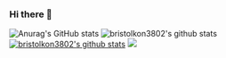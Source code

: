 ### Hi there 👋

<!--
**bristolkon3802/bristolkon3802** is a ✨ _special_ ✨ repository because its `README.md` (this file) appears on your GitHub profile.

Here are some ideas to get you started:

- 🔭 I’m currently working on ...
- 🌱 I’m currently learning ...
- 👯 I’m looking to collaborate on ...
- 🤔 I’m looking for help with ...
- 💬 Ask me about ...
- 📫 How to reach me: ...
- 😄 Pronouns: ...
- ⚡ Fun fact: ...
-->

![Anurag's GitHub stats](https://github-readme-stats.vercel.app/api?username=bristolkon3802&theme=dark&show_icons=true)
![bristolkon3802's github stats](https://github-readme-stats.vercel.app/api?username=bristolkon3802&show_icons=true)
[![bristolkon3802's github stats](https://github-readme-stats.vercel.app/api/top-langs/?username=bristolkon3802&show_icons=true&hide_border=true&title_color=004386&icon_color=004386&layout=compact)](https://github.com/bristolkon3802)
<a href="#this" target="_blank"><img src="https://img.shields.io/badge/Facebook-1877F2?style=flat-square&logo=Facebook&logoColor=white"/></a>
